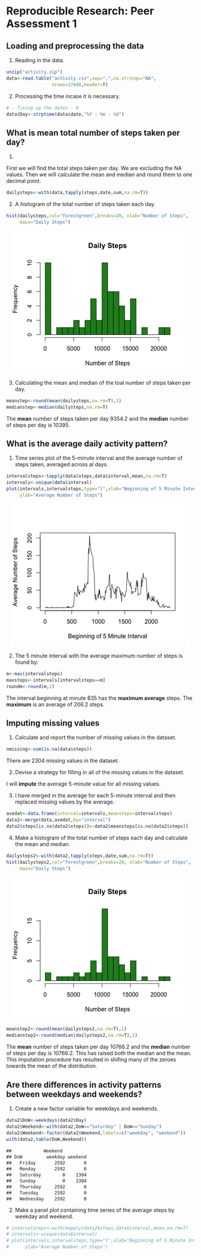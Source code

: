# Reproducible Research: Peer Assessment 1



## Loading and preprocessing the data

1. Reading in the data.

```r
unzip("activity.zip")
data<-read.table("activity.csv",sep=",",na.strings="NA",
                 nrows=17600,header=T)
```

2. Processing the time incase it is necessary.

```r
# - fixing up the dates - #
data$Day<-strptime(data$date,"%Y - %m - %d")
```

## What is mean total number of steps taken per day?

1. 
First we will find the total steps taken per day.  We are excluding the NA values.  Then we will calculate the mean and median and round them to one decimal point.


```r
dailysteps<-with(data,tapply(steps,date,sum,na.rm=T))
```

2. A histogram of the total number of steps taken each day.


```r
hist(dailysteps,col="forestgreen",breaks=20, xlab="Number of Steps",
     main="Daily Steps")
```

<img src="PA1_template_files/figure-html/stephist-1.png" title="" alt="" style="display: block; margin: auto;" />

3. Calculating the mean and median of the toal number of steps taken per day.


```r
meanstep<-round(mean(dailysteps,na.rm=T),1)
medianstep<-median(dailysteps,na.rm=T)
```

The **mean** number of steps taken per day 9354.2 and the **median** number of steps per day is 10395.  

## What is the average daily activity pattern?


1. Time series plot of the 5-minute interval and the average number of steps taken, averaged across al days.


```r
intervalsteps<-tapply(data$steps,data$interval,mean,na.rm=T)
intervals<-unique(data$interval)
plot(intervals,intervalsteps,type="l",xlab="Beginning of 5 Minute Interval",
     ylab="Average Number of Steps")
```

<img src="PA1_template_files/figure-html/activitypattern-1.png" title="" alt="" style="display: block; margin: auto;" />

2. The 5 minute interval with the average maximum number of steps is found by:


```r
m<-max(intervalsteps)
maxsteps<-intervals[intervalsteps==m]
roundm<-round(m,1)
```

The interval beginning at minute 835 has the **maximum average** steps.  The **maximum** is an average of 206.2 steps.

## Imputing missing values

1. Calculate and report the number of missing values in the dataset.

```r
nmissing<-sum(is.na(data$steps))
```

There are 2304 missing values in the dataset.

2.  Devise a strategy for filling in all of the missing values in the dataset.

I will **impute** the average 5-minute value for all missing values.

3. I have merged in the average for each 5-minute interval and then replaced missing values by the average.


```r
avedat<-data.frame(interval=intervals,meansteps=intervalsteps)
data2<-merge(data,avedat,by="interval")
data2$steps[is.na(data2$steps)]<-data2$meansteps[is.na(data2$steps)]
```

4. Make a histogram of the total number of steps each day and calculate the mean and median.


```r
dailysteps2<-with(data2,tapply(steps,date,sum,na.rm=T))
hist(dailysteps2,col="forestgreen",breaks=20, xlab="Number of Steps",
     main="Daily Steps")
```

<img src="PA1_template_files/figure-html/unnamed-chunk-4-1.png" title="" alt="" style="display: block; margin: auto;" />

```r
meanstep2<-round(mean(dailysteps2,na.rm=T),1)
medianstep2<-round(median(dailysteps2,na.rm=T),1)
```

The **mean** number of steps taken per day 10766.2 and the **median** number of steps per day is 10766.2.   This has raised both the median and the mean.  This imputation procedure has resulted in shifing many of the zeroes towards the mean of the distribution.


## Are there differences in activity patterns between weekdays and weekends?

1. Create a new factor variable for weekdays and weekends.


```r
data2$DoW<-weekdays(data2$Day)
data2$Weekend<-with(data2,DoW=="Saturday" | DoW=="Sunday")
data2$Weekend<-factor(data2$Weekend,labels=c("weekday", "weekend"))
with(data2,table(DoW,Weekend))
```

```
##            Weekend
## DoW         weekday weekend
##   Friday       2592       0
##   Monday       2592       0
##   Saturday        0    2304
##   Sunday          0    2304
##   Thursday     2592       0
##   Tuesday      2592       0
##   Wednesday    2592       0
```

2. Make a panel plot containing time series of the average steps by weekday and weekend.



```r
# intervalsteps<-with(mapply(data2$steps,data$interval,mean,na.rm=T)
# intervals<-unique(data$interval)
# plot(intervals,intervalsteps,type="l",xlab="Beginning of 5 Minute Interval",
#      ylab="Average Number of Steps")
```




